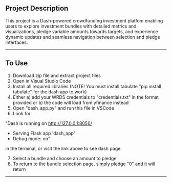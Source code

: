 Project Description
------------------
This project is a Dash-powered crowdfunding investment platfom enabling users to explore investment bundles with detailed metrics and visualizations, pledge variable amounts towards targets, and experience dynamic updates and seamless navigation between selection and pledge interfaces.

------------------

To Use
------------------
1) Download zip file and extract project files
2) Open in Visual Studio Code
3) Install all required libraries (NOTE! You must install tabulate "pip install tabulate" for the dash app to work)
4) Either a) add your WRDS credentials to "credentials.txt" in the format provided or b) the code will load from yfinance instead
5) Open "dash_app.py" and run this file in VSCode
6) Look for

"Dash is running on http://127.0.0.1:8050/

 * Serving Flask app 'dash_app'
 * Debug mode: on"

 in the terminal, or visit the link above to see dash page
 
 7) Select a bundle and choose an amount to pledge
 8) To return to the bundle selection page, simply pledge "0" and it will return
 
------------------
